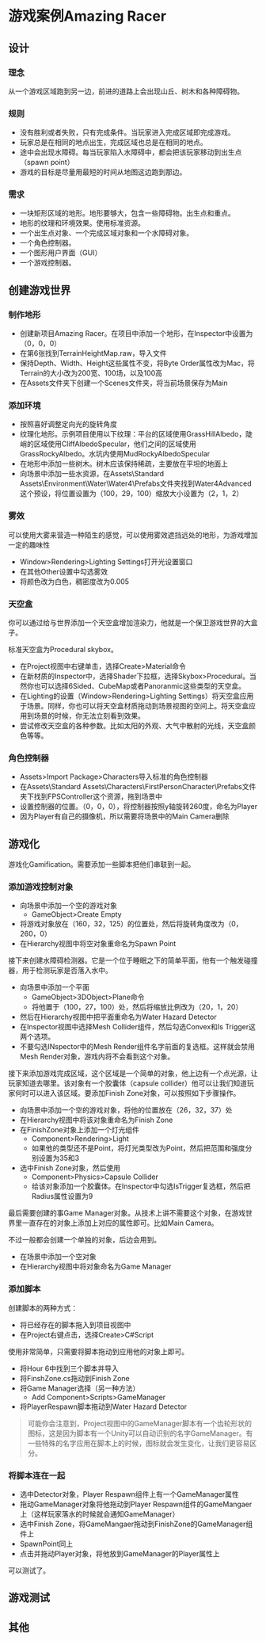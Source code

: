 # 游戏案例Amazing Racer

## 设计

### 理念

从一个游戏区域跑到另一边，前进的道路上会出现山丘、树木和各种障碍物。

### 规则

* 没有胜利或者失败，只有完成条件。当玩家进入完成区域即完成游戏。
* 玩家总是在相同的地点出生，完成区域也总是在相同的地点。
* 途中会出现水障碍。每当玩家陷入水障碍中，都会把该玩家移动到出生点（spawn point）
* 游戏的目标是尽量用最短的时间从地图这边跑到那边。

### 需求

* 一块矩形区域的地形。地形要够大，包含一些障碍物。出生点和重点。
* 地形的纹理和环境效果。使用标准资源。
* 一个出生点对象、一个完成区域对象和一个水障碍对象。
* 一个角色控制器。
* 一个图形用户界面（GUI）
* 一个游戏控制器。



## 创建游戏世界

### 制作地形

* 创建新项目Amazing Racer。在项目中添加一个地形，在Inspector中设置为（0，0，0）
* 在第6张找到TerrainHeightMap.raw，导入文件
* 保持Depth、Width、Height这些属性不变，将Byte Order属性改为Mac，将Terrain的大小改为200宽、100场，以及100高
* 在Assets文件夹下创建一个Scenes文件夹，将当前场景保存为Main



### 添加环境

* 按照喜好调整定向光的旋转角度
* 纹理化地形。示例项目使用以下纹理：平台的区域使用GrassHillAlbedo，陡峭的区域使用CliffAlbedoSpecular，他们之间的区域使用GrassRockyAlbedo。水坑内使用MudRockyAlbedoSpecular
* 在地形中添加一些树木。树木应该保持稀疏，主要放在平坦的地面上
* 向场景中添加一些水资源，在Assets\Standard Assets\Environment\Water\Water4\Prefabs文件夹找到Water4Advanced这个预设，将位置设置为（100，29，100）缩放大小设置为（2，1，2）



### 雾效

可以使用大雾来营造一种陌生的感觉，可以使用雾效遮挡远处的地形，为游戏增加一定的趣味性

* Window>Rendering>Lighting Settings打开光设置窗口
* 在其他Other设置中勾选雾效
* 将颜色改为白色，稠密度改为0.005

### 天空盒

你可以通过给与世界添加一个天空盒增加渲染力，他就是一个保卫游戏世界的大盒子。

标准天空盒为Procedural skybox。

* 在Project视图中右键单击，选择Create>Material命令
* 在新材质的Inspector中，选择Shader下拉框，选择Skybox>Procedural。当然你也可以选择6Sided、CubeMap或者Panoranmic这些类型的天空盒。
* 在Lighting的设置（Window>Rendering>Lighting Settings）将天空盒应用于场景。同样，你也可以将天空盒材质拖动到场景视图的空间上。将天空盒应用到场景的时候，你无法立刻看到效果。
* 尝试修改天空盒的各种参数。比如太阳的外观、大气中散射的光线，天空盒颜色等等。



### 角色控制器

* Assets>Import Package>Characters导入标准的角色控制器
* 在Assets\Standard Assets\Characters\FirstPersonCharacter\Prefabs文件夹下找到FPSController这个资源，拖到场景中
* 设置控制器的位置。（0，0，0），将控制器按照y轴旋转260度，命名为Player
* 因为Player有自己的摄像机，所以需要将场景中的Main Camera删除



## 游戏化

游戏化Gamification。需要添加一些脚本把他们串联到一起。

### 添加游戏控制对象

* 向场景中添加一个空的游戏对象
  * GameObject>Create Empty
* 将游戏对象放在（160，32，125）的位置处，然后将旋转角度改为（0，260，0）
* 在Hierarchy视图中将空对象重命名为Spawn Point

接下来创建水障碍检测器。它是一个位于睡眠之下的简单平面，他有一个触发碰撞器，用于检测玩家是否落入水中。

* 向场景中添加一个平面
  * GameObject>3DObject>Plane命令
  * 将他置于（100，27，100）处，然后将缩放比例改为（20，1，20）
* 然后在Hierarchy视图中把平面重命名为Water Hazard Detector
* 在Inspector视图中选择Mesh Collider组件，然后勾选Convex和Is Trigger这两个选项。
* 不要勾选INspector中的Mesh Render组件名字前面的复选框。这样就会禁用Mesh Render对象，游戏内将不会看到这个对象。

接下来添加游戏完成区域，这个区域是一个简单的对象，他上边有一个点光源，让玩家知道去哪里。该对象有一个胶囊体（capsule collider）他可以让我们知道玩家何时可以进入该区域。要添加Finish Zone对象，可以按照如下步骤操作。

* 向场景中添加一个空的游戏对象，将他的位置放在（26，32，37）处
* 在Hierarchy视图中将该对象重命名为Finish Zone
* 在FinishZone对象上添加一个灯光组件
  * Component>Rendering>Light
  * 如果他的类型还不是Point，将灯光类型改为Point，然后把范围和强度分别设置为35和3
* 选中Finish Zone对象，然后使用
  * Component>Physics>Capsule Collider
  * 给该对象添加一个胶囊体。在Inspector中勾选IsTrigger复选框，然后把Radius属性设置为9

最后需要创建的事Game Manager对象。从技术上讲不需要这个对象，在游戏世界里一直存在的对象上添加上对应的属性即可。比如Main Camera。

不过一般都会创建一个单独的对象，后边会用到。

* 在场景中添加一个空对象
* 在Hierarchy视图中将对象命名为Game Manager



### 添加脚本

创建脚本的两种方式：

* 将已经存在的脚本拖入到项目视图中
* 在Project右键点击，选择Create>C#Script

使用非常简单，只需要将脚本拖动到应用他的对象上即可。

* 将Hour 6中找到三个脚本并导入
* 将FinshZone.cs拖动到Finish Zone
* 将Game Manager选择（另一种方法）
  * Add Component>Scripts>GameManager
* 将PlayerRespawn脚本拖动到Water Hazard Detector

> 可能你会注意到，Project视图中的GameManager脚本有一个齿轮形状的图标，这是因为脚本有一个Unity可以自动识别的名字GameManager。有一些特殊的名字应用在脚本上的时候，图标就会发生变化，让我们更容易区分。



### 将脚本连在一起

* 选中Detector对象，Player Respawn组件上有一个GameManager属性
* 拖动GameManager对象将他拖动到Player Respawn组件的GameMangaer上（这样玩家落水的时候就会通知GameManager）
* 选中Finish Zone，将GameMangaer拖动到FinishZone的GameManager组件上
* SpawnPoint同上
* 点击并拖动Player对象，将他放到GameManager的Player属性上

可以测试了。



## 游戏测试





## 其他

